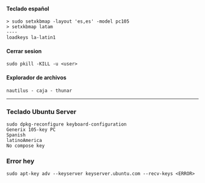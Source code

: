 #### Teclado español
```
> sudo setxkbmap -layout 'es,es' -model pc105
> setxkbmap latam
----
loadkeys la-latin1
```

#### Cerrar sesion
```
sudo pkill -KILL -u <user>
```

#### Explorador de archivos
```nautilus - caja - thunar```

----

### Teclado Ubuntu Server
```
sudo dpkg-reconfigure keyboard-configuration
Generix 105-key PC
Spanish
latinoAmerica
No compose key
```

### Error hey
```
sudo apt-key adv --keyserver keyserver.ubuntu.com --recv-keys <ERROR> 
```
